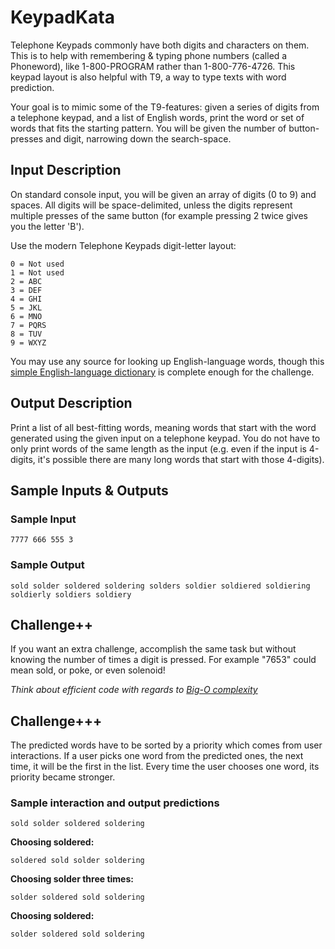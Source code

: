 # KeypadKata

Telephone Keypads commonly have both digits and characters on them. This is to help with remembering & typing phone numbers (called a Phoneword), like 1-800-PROGRAM rather than 1-800-776-4726. This keypad layout is also helpful with T9, a way to type texts with word prediction.

Your goal is to mimic some of the T9-features: given a series of digits from a telephone keypad, and a list of English words, print the word or set of words that fits the starting pattern. You will be given the number of button-presses and digit, narrowing down the search-space.

## Input Description
On standard console input, you will be given an array of digits (0 to 9) and spaces. All digits will be space-delimited, unless the digits represent multiple presses of the same button (for example pressing 2 twice gives you the letter 'B').

Use the modern Telephone Keypads digit-letter layout:

```
0 = Not used
1 = Not used
2 = ABC
3 = DEF
4 = GHI
5 = JKL
6 = MNO
7 = PQRS
8 = TUV
9 = WXYZ
```

You may use any source for looking up English-language words, though this [simple English-language dictionary](http://www.curlewcommunications.co.uk/wordlist.html) is complete enough for the challenge.

## Output Description
Print a list of all best-fitting words, meaning words that start with the word generated using the given input on a telephone keypad. You do not have to only print words of the same length as the input (e.g. even if the input is 4-digits, it's possible there are many long words that start with those 4-digits).

## Sample Inputs & Outputs

### Sample Input
```
7777 666 555 3
```

### Sample Output
```
sold solder soldered soldering solders soldier soldiered soldiering soldierly soldiers soldiery
```

## Challenge++
If you want an extra challenge, accomplish the same task but without knowing the number of times a digit is pressed. For example "7653" could mean sold, or poke, or even solenoid!

*Think about efficient code with regards to [Big-O complexity](http://en.wikipedia.org/wiki/Big_O_notation)*

## Challenge+++
The predicted words have to be sorted by a priority which comes from user interactions. If a user picks one word from the predicted ones, the next time, it will be the first in the list. Every time the user chooses one word, its priority became stronger.

### Sample interaction and output predictions

```
sold solder soldered soldering
```

**Choosing soldered:**

```
soldered sold solder soldering
```

**Choosing solder three times:**

```
solder soldered sold soldering
```

**Choosing soldered:**

```
solder soldered sold soldering
```